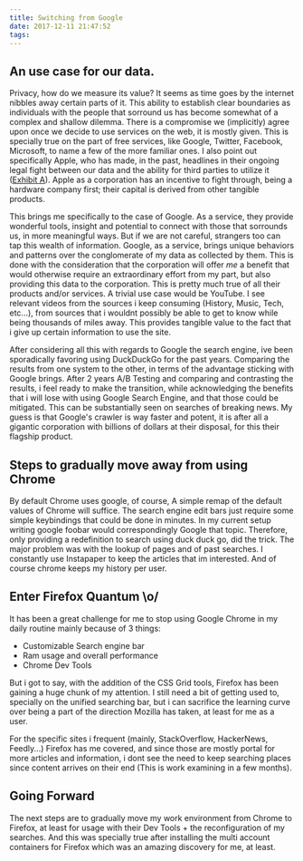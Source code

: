 ```yaml
---
title: Switching from Google
date: 2017-12-11 21:47:52
tags:
---
```



## An use case for our data.

Privacy, how do we measure its value? It seems as time goes by the internet nibbles away certain parts of it. This ability to establish clear boundaries as individuals with the people that sorround us has become somewhat of a complex and shallow dilemma. There is a compromise we (implicitly) agree upon once we decide to use services on the web, it is mostly given. This is specially true on the part of free services, like Google, Twitter, Facebook, Microsoft, to name a few of the more familiar ones. I also point out specifically Apple, who has made, in the past, headlines in their ongoing legal fight between our data and the ability for third parties to utilize it ([Exhibit A](https://www.digitaltrends.com/mobile/apple-encryption-court-order-news/)). Apple as a corporation has an incentive to fight through, being a hardware company first; their capital is derived from other tangible products.

This brings me specifically to the case of Google. As a service, they provide wonderful tools, insight and potential to connect with those that sorrounds us, in more meaningful ways. But if we are not careful, strangers too can tap this wealth of information. Google, as a service, brings unique behaviors and patterns over the conglomerate of my data as collected by them. This is done with the consideration that the corporation will offer *me* a benefit that would otherwise require an extraordinary effort from my part, but also providing this data to the corporation. This is pretty much true of all their products and/or services. A trivial use case would be YouTube. I see relevant videos from the sources i keep consuming (History, Music, Tech, etc...), from sources that i wouldnt possibly be able to get to know while being thousands of miles away. This provides tangible value to the fact that i give up certain information to use the site.

After considering all this with regards to Google the search engine, ive been sporadically favoring using DuckDuckGo for the past years. Comparing the results from one system to the other, in terms of the advantage sticking with Google brings. After 2 years A/B Testing and comparing and contrasting the results, i feel ready to make the transition, while acknowledging the benefits that i will lose with using Google Search Engine, and that those could be mitigated. This can be substantially seen on searches of breaking news. My guess is that Google's crawler is way faster and potent, it is after all a gigantic corporation with billions of dollars at their disposal, for this their flagship product.

## Steps to gradually move away from using Chrome

By default Chrome uses google, of course, A simple remap of the default values of Chrome will suffice. The search engine edit bars just require some simple keybindings that could be done in minutes. In my current setup writing google foobar would correspondingly Google that topic. Therefore, only providing a redefinition to search using duck duck go, did the trick. The major problem was with the lookup of pages and of past searches. I constantly use Instapaper to keep the articles that im interested. And of course chrome keeps my history per user.

## Enter Firefox Quantum \o/

It has been a great challenge for me to stop using Google Chrome in my daily routine mainly because of 3 things:

* Customizable Search engine bar
* Ram usage and overall performance
* Chrome Dev Tools

But i got to say, with the addition of the CSS Grid tools, Firefox has been gaining a huge chunk of my attention. I still need a bit of getting used to, specially on the unified searching bar, but i can sacrifice the learning curve over being a part of the direction Mozilla has taken, at least for me as a user.

For the specific sites i frequent (mainly, StackOverflow, HackerNews, Feedly...) Firefox has me covered, and since those are mostly portal for more articles and information, i dont see the need to keep searching places since content arrives on their end (This is work examining in a few months).

## Going Forward

The next steps are to gradually move my work environment from Chrome to Firefox, at least for usage with their Dev Tools + the reconfiguration of my searches. And this was specially true after installing the multi account containers for Firefox which was an amazing discovery for me, at least.

